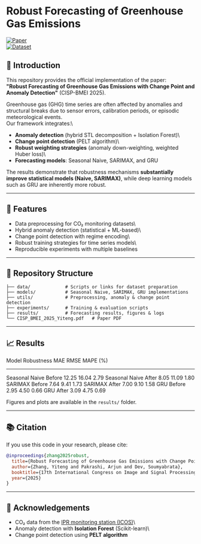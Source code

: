 # Robust Forecasting of Greenhouse Gas Emissions

[![Paper](https://img.shields.io/badge/Paper-PDF-blue)](./CISP_BMEI_2025_Yiteng.pdf)\
[![Dataset](https://img.shields.io/badge/Data-IPR%20Station-green)](https://meta.icos-cp.eu/objects/oCyeHuFmx9RcyUtZ7fM1C2i7)

## 📖 Introduction

This repository provides the official implementation of the paper:\
**"Robust Forecasting of Greenhouse Gas Emissions with Change Point and
Anomaly Detection"** (CISP-BMEI 2025).

Greenhouse gas (GHG) time series are often affected by anomalies and
structural breaks due to sensor errors, calibration periods, or episodic
meteorological events.\
Our framework integrates:\
- **Anomaly detection** (hybrid STL decomposition + Isolation Forest)\
- **Change point detection** (PELT algorithm)\
- **Robust weighting strategies** (anomaly down-weighting, weighted
Huber loss)\
- **Forecasting models**: Seasonal Naive, SARIMAX, and GRU

The results demonstrate that robustness mechanisms **substantially
improve statistical models (Naive, SARIMAX)**, while deep learning
models such as GRU are inherently more robust.

------------------------------------------------------------------------

## 🚀 Features

-   Data preprocessing for CO₂ monitoring datasets\
-   Hybrid anomaly detection (statistical + ML-based)\
-   Change point detection with regime encoding\
-   Robust training strategies for time series models\
-   Reproducible experiments with multiple baselines

------------------------------------------------------------------------

## 📂 Repository Structure

    ├── data/             # Scripts or links for dataset preparation
    ├── models/           # Seasonal Naive, SARIMAX, GRU implementations
    ├── utils/            # Preprocessing, anomaly & change point detection
    ├── experiments/      # Training & evaluation scripts
    ├── results/          # Forecasting results, figures & logs
    └── CISP_BMEI_2025_Yiteng.pdf   # Paper PDF

------------------------------------------------------------------------

## 📈 Results

  Model            Robustness   MAE     RMSE    MAPE (%)
  ---------------- ------------ ------- ------- ----------
  Seasonal Naive   Before       12.25   16.04   2.79
  Seasonal Naive   After        8.05    11.09   1.80
  SARIMAX          Before       7.64    9.41    1.73
  SARIMAX          After        7.00    9.10    1.58
  GRU              Before       2.95    4.50    0.66
  GRU              After        3.09    4.75    0.69

Figures and plots are available in the `results/` folder.

------------------------------------------------------------------------

## 📚 Citation

If you use this code in your research, please cite:

``` bibtex
@inproceedings{zhang2025robust,
  title={Robust Forecasting of Greenhouse Gas Emissions with Change Point and Anomaly Detection},
  author={Zhang, Yiteng and Pakrashi, Arjun and Dev, Soumyabrata},
  booktitle={17th International Congress on Image and Signal Processing, BioMedical Engineering and Informatics (CISP-BMEI)},
  year={2025}
}
```

------------------------------------------------------------------------

## 🙏 Acknowledgements

-   CO₂ data from the [IPR monitoring station
    (ICOS)](https://meta.icos-cp.eu/objects/oCyeHuFmx9RcyUtZ7fM1C2i7)\
-   Anomaly detection with **Isolation Forest** (Scikit-learn)\
-   Change point detection using **PELT algorithm**
